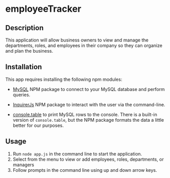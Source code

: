 # employeeTracker

## Description

This application will allow business owners to view and manage the departments, roles, and employees in their company
so they can organize and plan the business. 

## Installation

This app requires installing the following npm modules:
* [MySQL](https://www.npmjs.com/package/mysql) NPM package to connect to your MySQL database and perform queries.

* [InquirerJs](https://www.npmjs.com/package/inquirer/v/0.2.3) NPM package to interact with the user via the command-line.

* [console.table](https://www.npmjs.com/package/console.table) to print MySQL rows to the console. There is a built-in version of `console.table`, but the NPM package formats the data a little better for our purposes.

## Usage

1. Run `node app.js` in the command line to start the application.
2. Select from the menu to view or add employees, roles, departments, or managers
3. Follow prompts in the command line using up and down arrow keys.
